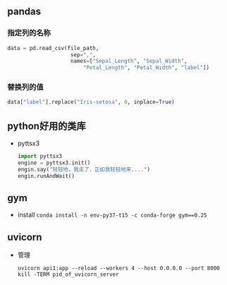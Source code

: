 ## pandas
### 指定列的名称
```python
data = pd.read_csv(file_path, 
                    sep=",", 
                    names=["Sepal_Length", "Sepal_Width",
                        "Petal_Length", "Petal_Width", "label"])
```
### 替换列的值
```python
data["label"].replace("Iris-setosa", 0, inplace=True)
```

## python好用的类库
- pyttsx3
    ```python
    import pyttsx3
    engine = pyttsx3.init()
    engin.say("轻轻地，我走了，正如我轻轻地来....")
    engin.runAndWait()
    ```



## gym

- install
  ```conda install -n env-py37-t15 -c conda-forge gym==0.25```

## uvicorn
- 管理
    ```shell
    uvicorn api1:app --reload --workers 4 --host 0.0.0.0 --port 8000
    kill -TERM pid_of_uvicorn_server
    ```